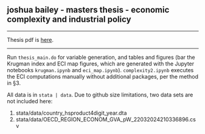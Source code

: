 ## joshua bailey - masters thesis - economic complexity and industrial policy

***

Thesis pdf is [here](https://github.com/joshua-bailey/baileyj_thesis/blob/9c799ea08902936a9d836a677b4a81ffbbe21fe7/baileyj_masters_thesis.pdf).

***

Run `thesis_main.do` for variable generation, and tables and figures (bar the Krugman index and ECI map figures, which are generated with the Jupyter notebooks `krugman.ipynb` and `eci_map.ipynb`).  `complexity2.ipynb` executes the ECI computations manually without additional packages, per the method in §3. 

All data is in `stata | data`. Due to github size limitations, two data sets are not included here:
  1. stata/data/country_hsproduct4digit_year.dta
  2. stata/data/OECD_REGION_ECONOM_GVA_pW_22032024210336896.csv


